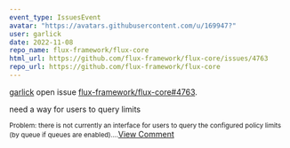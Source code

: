 ```yaml
---
event_type: IssuesEvent
avatar: "https://avatars.githubusercontent.com/u/169947?"
user: garlick
date: 2022-11-08
repo_name: flux-framework/flux-core
html_url: https://github.com/flux-framework/flux-core/issues/4763
repo_url: https://github.com/flux-framework/flux-core
---
```


<a href='https://github.com/garlick' target='_blank'>garlick</a> open issue <a href='https://github.com/flux-framework/flux-core/issues/4763' target='_blank'>flux-framework/flux-core#4763</a>.

<p>need a way for users to query limits</p><small>Problem: there is not currently an interface for users to query the configured policy limits (by queue if queues are enabled)....</small><a href='https://github.com/flux-framework/flux-core/issues/4763' target='_blank'>View Comment</a>